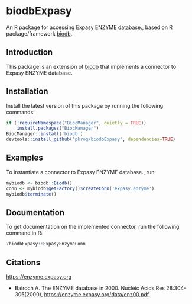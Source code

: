 # biodbExpasy

An R package for accessing Expasy ENZYME database., based on R
package/framework [biodb](https://github.com/pkrog/biodb/).

## Introduction

This package is an extension of [biodb](https://github.com/pkrog/biodb/) that
implements a connector to Expasy ENZYME database.

## Installation

Install the latest version of this package by running the following commands:
```r
if (!requireNamespace("BiocManager", quietly = TRUE))
    install.packages("BiocManager")
BiocManager::install('biodb')
devtools::install_github('pkrog/biodbExpasy', dependencies=TRUE)
```

## Examples

To instantiate a connector to Expasy ENZYME database., run:
```r
mybiodb <- biodb::Biodb()
conn <- mybiodb$getFactory()$createConn('expasy.enzyme')
mybiodb$terminate()
```

## Documentation

To get documentation on the implemented connector, run the following command in
R:
```r
?biodbExpasy::ExpasyEnzymeConn
```

## Citations

<https://enzyme.expasy.org>

 * Bairoch A. The ENZYME database in 2000. Nucleic Acids Res 28:304-305(2000), <https://enzyme.expasy.org/data/enz00.pdf>.

